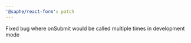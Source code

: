 ```yaml
---
'@saphe/react-form': patch
---
```


Fixed bug where onSubmit would be called multiple times in development mode
